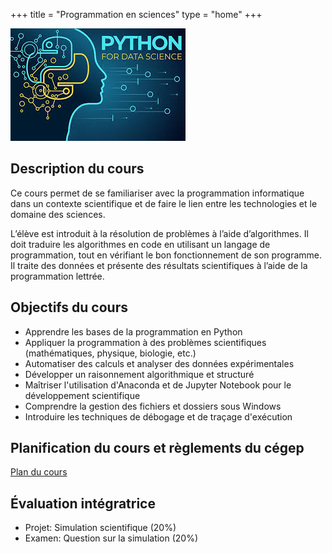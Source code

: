 +++
title = "Programmation en sciences"
type = "home"
+++

![Python](./py.jpeg?width=30vw)


## Description du cours

Ce cours permet de se familiariser avec la programmation informatique dans un contexte scientifique et de faire le lien entre les technologies et le domaine des sciences.

L’élève est introduit à la résolution de problèmes à l’aide d’algorithmes. Il doit traduire les algorithmes en code en utilisant un langage de programmation, tout en vérifiant le bon fonctionnement de son programme. Il traite des données et présente des résultats scientifiques à l’aide de la programmation lettrée.

## Objectifs du cours

- Apprendre les bases de la programmation en Python
- Appliquer la programmation à des problèmes scientifiques (mathématiques, physique, biologie, etc.)
- Automatiser des calculs et analyser des données expérimentales
- Développer un raisonnement algorithmique et structuré
- Maîtriser l'utilisation d'Anaconda et de Jupyter Notebook pour le développement scientifique
- Comprendre la gestion des fichiers et dossiers sous Windows
- Introduire les techniques de débogage et de traçage d'exécution

## Planification du cours et règlements du cégep

[Plan du cours](./A25_420-SN1-RE_ND.pdf)


## Évaluation intégratrice

- Projet: Simulation scientifique (20%)
- Examen: Question sur la simulation (20%)
